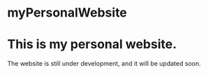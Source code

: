 # myPersonalWebsite

# This is my personal website.
The website is still under development, and it will be updated soon.
